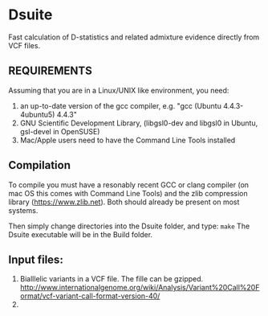 #  Dsuite
Fast calculation of D-statistics and related admixture evidence directly from VCF files.


## REQUIREMENTS

Assuming that you are in a Linux/UNIX like environment, you need:
1. an up-to-date version of the gcc compiler, e.g. "gcc (Ubuntu 4.4.3-4ubuntu5) 4.4.3"
2. GNU Scientific Development Library, (libgsl0-dev and libgsl0 in Ubuntu, gsl-devel in OpenSUSE) 
3. Mac/Apple users need to have the Command Line Tools installed

## Compilation

To compile you must have a resonably recent GCC or clang compiler (on mac OS this comes with Command Line Tools) and the zlib compression library (https://www.zlib.net). Both should already be present on most systems. 


Then simply change directories into the Dsuite folder, and type:
`make`
The Dsuite executable will be in the Build folder.

## Input files:
1. Bialllelic variants in a VCF file. The fille can be gzipped.
http://www.internationalgenome.org/wiki/Analysis/Variant%20Call%20Format/vcf-variant-call-format-version-40/
2. 


